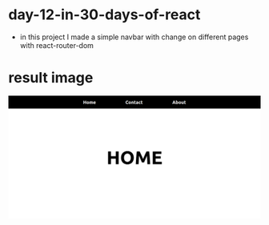 # day-12-in-30-days-of-react 

- in this project I made a simple navbar with change on different pages with react-router-dom

# result image  

![](site.png)
